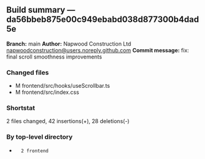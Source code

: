 ## Build summary — da56bbeb875e00c949ebabd038d877300b4dad5e

**Branch:** main **Author:** Napwood Construction Ltd <napwoodconstruction@users.noreply.github.com>
**Commit message:** fix: final scroll smoothness improvements

### Changed files

- M frontend/src/hooks/useScrollbar.ts
- M frontend/src/index.css

### Shortstat

2 files changed, 42 insertions(+), 28 deletions(-)

### By top-level directory

-       2 frontend

